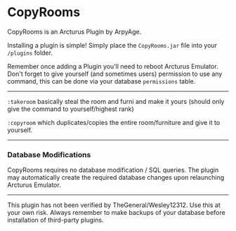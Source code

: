 # CopyRooms

CopyRooms is an Arcturus Plugin by ArpyAge.

Installing a plugin is simple! Simply place the `CopyRooms.jar` file into your `/plugins` folder.

Remember once adding a Plugin you'll need to reboot Arcturus Emulator. Don't forget to give yourself (and sometimes users) permission to use any command, this can be done via your database `permissions` table.

---

`:takeroom` basically steal the room and furni and make it yours (should only give the command to yourself/highest rank)

`:copyroom` which duplicates/copies the entire room/furniture and give it to yourself.

---

### Database Modifications

CopyRooms requires no database modification / SQL queries. The plugin may automatically create the required database changes upon relaunching Arcturus Emulator.

---

This plugin has not been verified by TheGeneral/Wesley12312. Use this at your own risk. Always remember to make backups of your database before installation of third-party plugins.